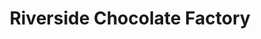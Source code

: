---
title: "Riverside Chocolate Factory"
url: /mchenry/riverside-chocolate-factory/
shop: confectionery
---
